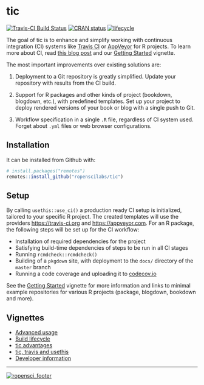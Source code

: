 # tic

[![Travis-CI Build Status](https://travis-ci.org/ropenscilabs/tic.svg?branch=master)](https://travis-ci.org/ropenscilabs/tic)
[![CRAN status](https://www.r-pkg.org/badges/version/tic)](https://cran.r-project.org/package=tic)
[![lifecycle](https://img.shields.io/badge/lifecycle-maturing-blue.svg)](https://www.tidyverse.org/lifecycle/#maturing)

The goal of tic is to enhance and simplify working with continuous integration (CI) systems like [Travis CI](https://travis-ci.org) or [AppVeyor](https://www.appveyor.com/) for R projects.  To learn more about CI, read [this blog post](http://mahugh.com/2016/09/02/travis-ci-for-test-automation/) and our [Getting Started](https://ropenscilabs/tic/articles/tic.html#prerequisites) vignette.

The most important improvements over existing solutions are:

1. Deployment to a Git repository is greatly simplified. Update your repository with results from the CI build.

1. Support for R packages and other kinds of project (bookdown, blogdown, etc.), with predefined templates. 
   Set up your project to deploy rendered versions of your book or blog with a single push to Git.

1. Workflow specification in a single `.R` file, regardless of CI system used.  
   Forget about `.yml` files or web browser configurations.

## Installation

It can be installed from Github with:

``` r
# install.packages("remotes")
remotes::install_github("ropenscilabs/tic")
```

## Setup

By calling `usethis::use_ci()` a production ready CI setup is initialized, tailored to your specific R project.
The created templates will use the providers https://travis-ci.org and https://appveyor.com.
For an R package, the following steps will be set up for the CI workflow:

- Installation of required dependencies for the project
- Satisfying build-time dependencies of steps to be run in all CI stages
- Running `rcmdcheck::rcmdcheck()`
- Building of a `pkgdown` site, with deployment to the `docs/` directory of the `master` branch
- Running a code coverage and uploading it to [codecov.io](https://codecov.io/)

See the [Getting Started](https://ropenscilabs/tic/articles/tic.html) vignette for more information and links to minimal example repositories for various R projects (package, blogdown, bookdown and more).

## Vignettes

- [Advanced usage](https://ropenscilabs/tic/articles/advanced.html)
- [Build lifecycle](https://ropenscilabs/tic/articles/build-lifecycle.html)
- [tic advantages](https://ropenscilabs/tic/articles/advantages.html)
- [tic, travis and usethis](https://ropenscilabs/tic/articles/tic-usethis-travis.html)
- [Developer information](https://ropenscilabs/tic/articles/custom-steps.html)

---

[![ropensci_footer](https://ropensci.org/public_images/ropensci_footer.png)](https://ropensci.org)
